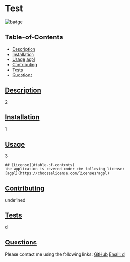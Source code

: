 
  # Test

  ![badge](https://img.shields.io/badge/license-agpl-blue)
  
  ## Table-of-Contents
  * [Description](#description)
  * [Installation](#installation)
  * [Usage](#usage)
  [agpl](https://choosealicense.com/licenses/agpl)
  * [Contributing](#contributing)
  * [Tests](#tests)
  * [Questions](#questions)
  
  ## [Description](#table-of-contents)

  2

  ## [Installation](#table-of-contents)

  1

  ## [Usage](#table-of-contents)

  3  

   
    ## [License](#table-of-contents)
    The application is covered under the following license:
    [agpl](https://choosealicense.com/licenses/agpl)
    

  ## [Contributing](#table-of-contents)

  undefined

  ## [Tests](#table-of-contents)

  d
  
  ## [Questions](#table-of-contents)
  
  Please contact me using the following links:
  [GitHub](https://github.com/c)
  [Email: d](mailto:d)
  